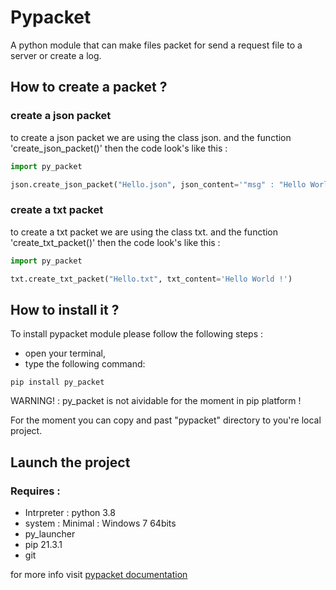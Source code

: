 # Pypacket 

A python module that can make files packet for send a request file to a server or create a log.

## How to create a packet ?

### create a json packet

to create a json packet we are using the class json.
and the function 'create_json_packet()'
then the code look's like this : 

```python
import py_packet

json.create_json_packet("Hello.json", json_content='"msg" : "Hello World !"')
```

### create a txt packet

to create a txt packet we are using the class txt.
and the function 'create_txt_packet()'
then the code look's like this : 

```python
import py_packet

txt.create_txt_packet("Hello.txt", txt_content='Hello World !')
```
## How to install it ?

To install pypacket module please follow the following steps :
- open your terminal,
- type the following command:
```
pip install py_packet
```
WARNING! : py_packet is not aividable for the moment in pip platform !

For the moment you can copy and past "pypacket" directory to you're local project.

## Launch the project

### Requires :

- Intrpreter : python 3.8
- system : Minimal : Windows 7 64bits
- py_launcher
- pip 21.3.1
- git

for more info visit <a href="https://bit.ly/3CGB08g">pypacket documentation</a>